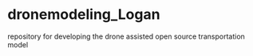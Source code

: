 # dronemodeling_Logan
repository for developing the drone assisted open source transportation model
